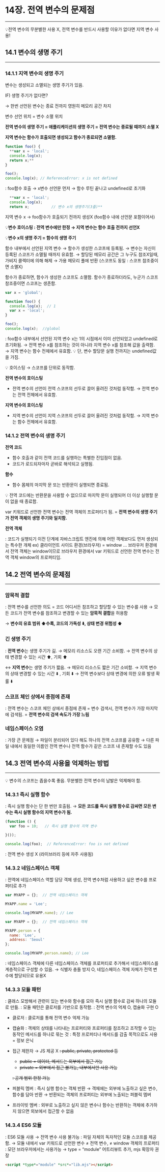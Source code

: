 # 14장. 전역 변수의 문제점

---

💡전역 변수의 무분별한 사용 X, 전역 변수를 반드시 사용할 이유가 없다면 지역 변수 사용!

## 14.1 변수의 생명 주기

---

### 14.1.1 지역 변수의 생명 주기

변수는 생성되고 소멸되는 생명 주기가 있음.

IF) 생명 주기가 없다면?

→ 한번 선언된 변수는 종료 전까지 영원히 메모리 공간 차지

변수 선언 위치 = 변수 소멸 위치

**전역 변수의 생명 주기 = 애플리케이션의 생명 주기 = 전역 변수는 종료될 때까지 소멸 X**

**지역 변수는 함수가 호출되면 생성되고 함수가 종료되면 소멸함.**

```jsx
function foo() {
  **var x = 'local';
  console.log(x);
  return x;**
}

foo();
console.log(x); // ReferenceError: x is not defined
```

: foo함수 호출 → x변수 선언문 먼저 → 함수 루틴 끝나고 undefined로 초기화

```jsx
  **var x = 'local';
  console.log(x);
  return x;          // 변수 x의 생명주기(3줄)**
```

지역 변수 x → foo함수가 호출되기 전까지 생성X (foo함수 내에 선언문 포함이어서)

💡**변수 호이스팅 : 전역 변수에만 한정 → 지역 변수는 함수 호출 전까지 선언X**

💡**변수 x의 생명 주기 = 함수의 생명 주기**

함수 내부에서 선언된 지역 변수 → 함수가 생성한 스코프에 등록됨.
→ 변수는 자신이 등록된 스코프가 소멸될 때까지 유효함.
→ 할당된 메모리 공간은 그 누구도 참조X일때, 가비지 콜렉터에 의해 해제
→ 가용 메모리 풀에 반환
 (스코프도 동일 : 스코프 참조중이면 소멸X)

함수가 종료하면, 함수가 생성한 스코프도 소멸함.
함수가 종료하더라도, 누군가 스코프 참조중이면 스코프는 생존함.

```jsx
var x = 'global';

function foo() {
  console.log(x);  // 1
  var x = 'local';
}

foo();
console.log(x);  //global
```

: foo함수 내부에서 선언된 지역 변수 x는 1의 시점에서 이미 선언되었고 undefined로 초기화됨.
→ 전역 변수 x를 참조하는 것이 아니라 지역 변수 x를 참조해 값을 출력함.
→ 지역 변수는 함수 전체에서 유효함.
💡 단, 변수 할당문 실행 전까지는 undefined값을 가짐.
 

💡 호이스팅 → 스코프를 단위로 동작함.

**전역 변수의 호이스팅**
- 전역 변수의 선언이 전역 스코프의 선두로 끌어 올려진 것처럼 동작함.
→ 전역 변수는 전역 전체에서 유효함.

**지역 변수의 호이스팅**
- 지역 변수의 선언이 지역 스코프의 선두로 끌어 올려진 것처럼 동작함.
→ 지역 변수는 함수 전체에서 유효함.

### 14.1.2 전역 변수의 생명 주기

**전역 코드**
- 함수 호출과 같이 전역 코드를 실행하는 특별한 진입점이 없음.
- 코드가 로드되자마자 곧바로 해석되고 실행됨.

**함수**
- 함수 몸체의 마지막 문 또는 반환문이 실행되면 종료됨.

💡 전역 코드에는 반환문을 사용할 수 없으므로 마지막 문이 실행되어 더 이상 실행할 문이 없을 때 종료함.

var 키워드로 선언한 전역 변수는 전역 객체의 프로퍼티가 됨.
= **전역 변수의 생명 주기가 전역 객체의 생명 주기와 일치함.**

**전역 객체**

: 코드가 실행되기 이전 단계에 자바스크립트 엔진에 의해 어떤 객체보다도 먼저 생성되는 특수한 개체
ex) 클라이언트 사이드 환경(브라우저) = window …
      브라우저 환경에서 전역 객체는 window이므로 브라우저 환경에서 var 키워드로 선언한 전역 변수는 전역 객체 window의 프로퍼티임.

## 14.2 전역 변수의 문제점

---

### 암묵적 결합

: 전역 변수를 선언한 의도 = 코드 어디서든 참조하고 할당할 수 있는 변수를 사용 → 모든 코드가 전역 변수를 참조하고 변경할 수 있는 **암묵적 결합**을 허용함

→ **변수의 유효 범위 ⬆️수록, 코드의 가독성 ⬇️, 상태 변경 위험성 ⬆️**

### 긴 생명 주기

: **전역 변수**는 생명 주기가 긺. → 메모리 리소스도 오랜 기간 소비함.
→ 전역 변수의 상태 변경할 수 있는 시간 ⬆️, 기회 ⬆️

↔ **지역 변수**는 생명 주기가 짧음. → 메모리 리소스도 짧은 기간 소비함.
→ 지역 변수의 상태 변경할 수 있는 시간 ⬇️ , 기회 ⬇️
→ 전역 변수보다 상태 변경에 의한 오류 발생 확률 ⬇️

### 스코프 체인 상에서 종점에 존재

: 전역 변수는 스코프 체인 상에서 종점에 존재 = 변수 검색시, 전역 변수가 가장 마지막에 검색됨. = **전역 변수의 검색 속도가 가장 느림**

### 네임스페이스 오염

: 가장 큰 문제점 → 파일이 분리되어 있다 해도 하나의 전역 스코프를 공유함
→ 다른 파일 내에서 동일한 이름인 전역 변수나 전역 함수가 같은 스코프 내 존재할 수도 있음

## 14.3 전역 변수의 사용을 억제하는 방법

---

💡 변수의 스코프는 좁을수록 좋음. 무분별한 전역 변수의 남발은 억제해야 함.

### 14.3.1 즉시 실행 함수

: 즉시 실행 함수는 단 한 번만 호출됨.
→ **모든 코드를 즉시 실행 함수로 감싸면 모든 변수는 즉시 실행 함수의 지역 변수가 됨.**

```jsx
(function () {
  var foo = 10;   // 즉시 실행 함수의 지역 변수

}());

console.log(foo);  // ReferenceError: foo is not defined
```

: 전역 변수 생성 X (라이브러리 등에 자주 사용됨)

### 14.3.2 네임스페이스 객체

: 전역에 네임스페이스 역할 담당 객체 생성, 전역 변수처럼 사용하고 싶은 변수를 프로퍼티로 추가

```jsx
var MYAPP = {};  // 전역 네임스페이스 객체

MYAPP.name = 'Lee';

console.log(MYAPP.name); // Lee
```

```jsx
var MYAPP = {};  // 전역 네임스페이스 객체

MYAPP.person = {
  name: 'Lee',
  address: 'Seoul'
};

console.log(MYAPP.person.name); // Lee
```

: 네임스페이스 객체에 다른 네임스페이스 객체를 프로퍼티로 추가해서 네임스페이스를 계층적으로 구성할 수 있음.
→ 식별자 충돌 방지 O, 네임스페이스 객체 자체가 전역 변수에 할당되므로 유용X

### 14.3.3 모듈 패턴

: 클래스 모방해서 관련이 있는 변수와 함수를 모아 즉시 실행 함수로 감싸 하나의 모듈로 만듦.
: 모듈 패턴은 클로저를 기반으로 동작함.
: 전역 변수의 억제 O, 캡슐화 구현 O

- 클로저
: 클로저를 통해 전역 변수 억제 가능
- 캡슐화
: 객체의 상태를 나타내는 프로퍼티와 프로퍼티를 참조하고 조작할 수 있는 동작인 메서드를 하나로 묶는 것
: 특정 프로퍼티나 메서드를 감출 목적으로도 사용 = 정보 은닉
- 접근 제한자 → JS 제공 X
~~: public, private, protected 등~~
    - ~~public = 데이터, 메서드는 외부에서 접근 가능~~
    - ~~private = 외부에서 접근 불가능, 내부에서만 사용 가능~~
    
    ~~: 공개 범위 한정 가능~~
    
- 퍼블릭 멤버
: 즉시 실행 함수는 객체 반환 → 객체에는 외부에 노출하고 싶은 변수, 함수를 담아 반환 → 반환되는 객체의 프로퍼티는 외부에 노출되는 퍼블릭 멤버
- 프라이빗 멤버
: 외부로 노출하고 싶지 않은 변수나 함수는 반환하는 객체에 추가하지 않으면 외보에서 접근할 수 없음

### 14.3.4 ES6 모듈

: ES6 모듈 사용 → 전역 변수 사용 불가능
: 파일 자체의 독자적인 모듈 스코프를 제공함.
→ 모듈 내에서 var 키워드로 선언한 변수 ≠ 전역 변수, ≠ window 객체의 프로퍼티
: 모던 브라우저에서는 사용가능
→ type = “module” 어트리뷰트 추가, mjs 확장자 권장

```html
<script *type*="module" *src*="lib.mjs"></script>
```
